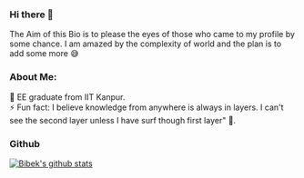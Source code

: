 ### Hi there 👋

<!--
**mabhay3420/mabhay3420** is a ✨ _special_ ✨ repository because its `README.md` (this file) appears on your GitHub profile -->
The Aim of this Bio is to please the eyes of those who came to my profile by some chance. I am amazed by the complexity of world and the plan is to add some more 😅

### About Me:</br>
🏫 EE graduate from IIT Kanpur.</br>
⚡ Fun fact: I believe knowledge from anywhere is always in layers. I can't see the second layer unless I have surf though first layer" 🧠.</br>

### Github
[![Bibek's github stats](https://github-readme-stats.vercel.app/api?username=bibeklakra91&count_private=true&show_icons=true&theme=outrun)](https://github.com/bibeklakra91)

